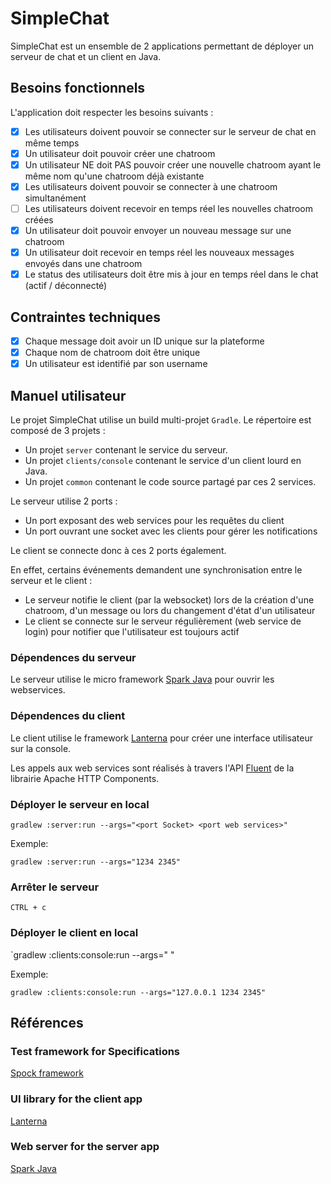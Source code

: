 # SimpleChat #

SimpleChat est un ensemble de 2 applications permettant de déployer un serveur de chat et un client en Java.

## Besoins fonctionnels ##

L'application doit respecter les besoins suivants :
* [x] Les utilisateurs doivent pouvoir se connecter sur le serveur de chat en même temps
* [x] Un utilisateur doit pouvoir créer une chatroom
* [x] Un utilisateur NE doit PAS pouvoir créer une nouvelle chatroom ayant le même nom qu'une chatroom déjà existante
* [x] Les utilisateurs doivent pouvoir se connecter à une chatroom simultanément
* [ ] Les utilisateurs doivent recevoir en temps réel les nouvelles chatroom créées
* [x] Un utilisateur doit pouvoir envoyer un nouveau message sur une chatroom
* [x] Un utilisateur doit recevoir en temps réel les nouveaux messages envoyés dans une chatroom
* [x] Le status des utilisateurs doit être mis à jour en temps réel dans le chat (actif / déconnecté)

## Contraintes techniques ##
* [x] Chaque message doit avoir un ID unique sur la plateforme
* [x] Chaque nom de chatroom doit être unique
* [x] Un utilisateur est identifié par son username

## Manuel utilisateur ##

Le projet SimpleChat utilise un build multi-projet `Gradle`.
Le répertoire est composé de 3 projets :

* Un projet `server` contenant le service du serveur.
* Un projet `clients/console` contenant le service d'un client lourd en Java.
* Un projet `common` contenant le code source partagé par ces 2 services.

Le serveur utilise 2 ports :

* Un port exposant des web services pour les requêtes du client
* Un port ouvrant une socket avec les clients pour gérer les notifications

Le client se connecte donc à ces 2 ports également.

En effet, certains événements demandent une synchronisation entre le serveur et le client :

* Le serveur notifie le client (par la websocket) lors de la création d'une chatroom, d'un message ou lors du changement d'état d'un utilisateur
* Le client se connecte sur le serveur régulièrement (web service de login) pour notifier que l'utilisateur est toujours actif

### Dépendences du serveur ###

Le serveur utilise le micro framework [Spark Java](http://sparkjava.com/) pour ouvrir les webservices.

### Dépendences du client ###

Le client utilise le framework [Lanterna](https://github.com/mabe02/lanterna) pour créer une interface utilisateur sur la console.

Les appels aux web services sont réalisés à travers l'API [Fluent](https://hc.apache.org/httpcomponents-client-ga/tutorial/html/fluent.html) de la librairie Apache HTTP Components.

### Déployer le serveur en local ###

`gradlew :server:run --args="<port Socket> <port web services>"`

Exemple:

`gradlew :server:run --args="1234 2345"`

### Arrêter le serveur ###

`CTRL + c`

### Déployer le client en local ###

`gradlew :clients:console:run --args="<IP du serveur> <port socket du serveur> <port web services du serveur>"

Exemple:

`gradlew :clients:console:run --args="127.0.0.1 1234 2345"`

## Références ##

### Test framework for Specifications ###
[Spock framework](http://spockframework.org/)

### UI library for the client app ###
[Lanterna](https://github.com/mabe02/lanterna)

### Web server for the server app ###
[Spark Java](http://sparkjava.com/)
